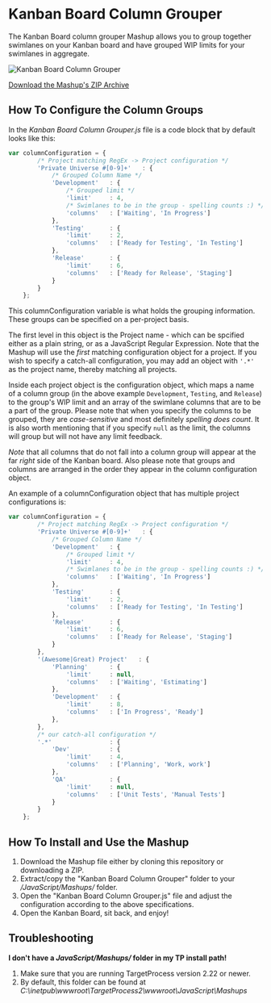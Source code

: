 Kanban Board Column Grouper
===========================

The Kanban Board column grouper Mashup allows you to group together 
swimlanes on your Kanban board and have grouped WIP limits for your 
swimlanes in aggregate.

![Kanban Board Column Grouper](https://raw.github.com/TargetProcess/MashupsLibrary/master/Kanban%20Board%20Column%20Grouper/screenshot.png)


[Download the Mashup's ZIP Archive](https://github.com/downloads/TargetProcess/MashupsLibrary/Kanban%20Board%20Column%20Grouper.zip)


How To Configure the Column Groups
----------------------------------

In the _Kanban Board Column Grouper.js_ file is a code block that by default looks
like this: 

```javascript
var columnConfiguration = {
        /* Project matching RegEx -> Project configuration */
        'Private Universe #[0-9]+'   : {
            /* Grouped Column Name */
            'Development'   : {
                /* Grouped limit */
                'limit'     : 4,
                /* Swimlanes to be in the group - spelling counts :) */
                'columns'   : ['Waiting', 'In Progress']
            },
            'Testing'       : {
                'limit'     : 2,
                'columns'   : ['Ready for Testing', 'In Testing']
            },
            'Release'       : {
                'limit'     : 6,
                'columns'   : ['Ready for Release', 'Staging']
            }
        }
	};
```

This columnConfiguration variable is what holds the grouping information.  These groups 
can be specified on a per-project basis.

The first level in this object is the Project name - which can be spcified either as a 
plain string, or as a JavaScript Regular Expression.  Note that the Mashup will use the 
_first_ matching configuration object for a project.  If you wish to specify a catch-all 
configuration, you may add an object with ``'.*'`` as the project name, thereby matching all 
projects.

Inside each project object is the configuration object, which maps a name of a column 
group (in the above example `Development`, `Testing`, and `Release`) to the group's 
WIP limit and an array of the swimlane columns that are to be a part of the group.  Please 
note that when you specify the columns to be grouped, they are *case-sensitive* and most definitely 
*spelling does count*.  It is also worth mentioning that if you specify `null` as the limit, 
the columns will group but will not have any limit feedback.

*Note* that all columns that do not fall into a column group will appear at the far _right_ 
side of the Kanban board.  Also please note that groups and columns are arranged in the order 
they appear in the column configuration object.

An example of a columnConfiguration object that has multiple project configurations is:

```javascript
var columnConfiguration = {
        /* Project matching RegEx -> Project configuration */
        'Private Universe #[0-9]+'   : {
            /* Grouped Column Name */
            'Development'   : {
                /* Grouped limit */
                'limit'     : 4,
                /* Swimlanes to be in the group - spelling counts :) */
                'columns'   : ['Waiting', 'In Progress']
            },
            'Testing'       : {
                'limit'     : 2,
                'columns'   : ['Ready for Testing', 'In Testing']
            },
            'Release'       : {
                'limit'     : 6,
                'columns'   : ['Ready for Release', 'Staging']
            }
        },
        '(Awesome|Great) Project'   : {
            'Planning'      : {
                'limit'     : null,
                'columns'   : ['Waiting', 'Estimating']
            },
            'Development'   : {
                'limit'     : 8,
                'columns'   : ['In Progress', 'Ready']
            },
        },
        /* our catch-all configuration */
        '.*'                : {
            'Dev'           : {
                'limit'     : 4,
                'columns'   : ['Planning', 'Work, work']
            },
            'QA'            : {
                'limit'     : null,
                'columns'   : ['Unit Tests', 'Manual Tests']
            }
        }
	};
```


How To Install and Use the Mashup
---------------------------------

1. Download the Mashup file either by cloning this repository or
   downloading a ZIP.
2. Extract/copy the "Kanban Board Column Grouper" folder to your 
   _<TargetProcess Install Path>/JavaScript/Mashups/_ folder.
3. Open the "Kanban Board Column Grouper.js" file and adjust the 
   configuration according to the above specifications.
4. Open the Kanban Board, sit back, and enjoy!

Troubleshooting
---------------

**I don't have a _JavaScript/Mashups/_ folder in my TP install path!**

1. Make sure that you are running TargetProcess version 2.22 or newer.
2. By default, this folder can be found at _C:\inetpub\wwwroot\TargetProcess2\wwwroot\JavaScript\Mashups_
